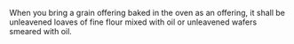 When you bring a grain offering baked in the oven as an offering, it shall be unleavened loaves of fine flour mixed with oil or unleavened wafers smeared with oil.
